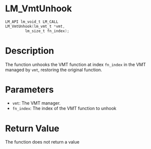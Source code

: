 # LM_VmtUnhook

```c
LM_API lm_void_t LM_CALL
LM_VmtUnhook(lm_vmt_t *vmt,
	     lm_size_t fn_index);
```

# Description
The function unhooks the VMT function at index `fn_index` in the VMT managed by `vmt`,
restoring the original function.

# Parameters
 - `vmt`: The VMT manager.
 - `fn_index`: The index of the VMT function to unhook

# Return Value
The function does not return a value
